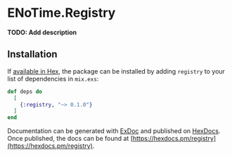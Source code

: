 # ENoTime.Registry

**TODO: Add description**

## Installation

If [available in Hex](https://hex.pm/docs/publish), the package can be installed
by adding `registry` to your list of dependencies in `mix.exs`:

```elixir
def deps do
  [
    {:registry, "~> 0.1.0"}
  ]
end
```

Documentation can be generated with [ExDoc](https://github.com/elixir-lang/ex_doc)
and published on [HexDocs](https://hexdocs.pm). Once published, the docs can
be found at [https://hexdocs.pm/registry](https://hexdocs.pm/registry).

